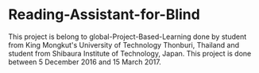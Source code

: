 # Reading-Assistant-for-Blind

This project is belong to global-Project-Based-Learning done by student from King Mongkut's University of Technology Thonburi, Thailand and student from Shibaura Institute of Technology, Japan. This project is done between 5 December 2016 and 15 March 2017. 
